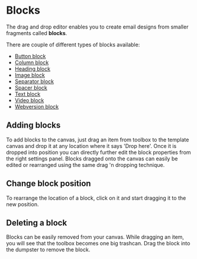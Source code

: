 # Blocks

The drag and drop editor enables you to create email designs from smaller fragments called 
**blocks**. 

There are couple of different types of blocks available:

- [Button block](copernica-docs:MarketingSuite/template-editor/blocks/button)
- [Column block](copernica-docs:MarketingSuite/template-editor/blocks/column)
- [Heading block](copernica-docs:MarketingSuite/template-editor/blocks/heading)
- [Image block](copernica-docs:MarketingSuite/template-editor/blocks/image)
- [Separator block](copernica-docs:MarketingSuite/template-editor/blocks/separator)
- [Spacer block](copernica-docs:MarketingSuite/template-editor/blocks/spacer)
- [Text block](copernica-docs:MarketingSuite/template-editor/blocks/text)
- [Video block](copernica-docs:MarketingSuite/template-editor/blocks/video)
- [Webversion block](copernica-docs:MarketingSuite/template-editor/blocks/webversion)

## Adding blocks

To add blocks to the canvas, just drag an item from toolbox to the template 
canvas and drop it at any location where it says 'Drop here'. Once it is 
dropped into position you can directly further edit the block properties from 
the right settings panel. Blocks dragged onto the canvas can easily be edited 
or rearranged using the same drag 'n dropping technique. 

## Change block position

To rearrange the location of a block, click on it and start dragging it to 
the new position. 

## Deleting a block

Blocks can be easily removed from your canvas. While dragging an item, you will 
see that the toolbox becomes one big trashcan. Drag the block into the dumpster 
to remove the block. 
